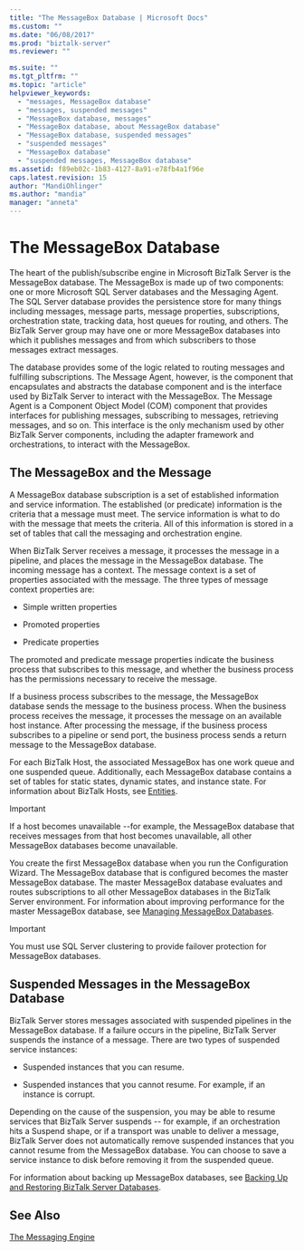 ```yaml
---
title: "The MessageBox Database | Microsoft Docs"
ms.custom: ""
ms.date: "06/08/2017"
ms.prod: "biztalk-server"
ms.reviewer: ""

ms.suite: ""
ms.tgt_pltfrm: ""
ms.topic: "article"
helpviewer_keywords: 
  - "messages, MessageBox database"
  - "messages, suspended messages"
  - "MessageBox database, messages"
  - "MessageBox database, about MessageBox database"
  - "MessageBox database, suspended messages"
  - "suspended messages"
  - "MessageBox database"
  - "suspended messages, MessageBox database"
ms.assetid: f89eb02c-1b83-4127-8a91-e78fb4a1f96e
caps.latest.revision: 15
author: "MandiOhlinger"
ms.author: "mandia"
manager: "anneta"
---
```

# The MessageBox Database
The heart of the publish/subscribe engine in Microsoft BizTalk Server is the MessageBox database. The MessageBox is made up of two components: one or more Microsoft SQL Server databases and the Messaging Agent. The SQL Server database provides the persistence store for many things including messages, message parts, message properties, subscriptions, orchestration state, tracking data, host queues for routing, and others. The BizTalk Server group may have one or more MessageBox databases into which it publishes messages and from which subscribers to those messages extract messages.  
  
 The database provides some of the logic related to routing messages and fulfilling subscriptions. The Message Agent, however, is the component that encapsulates and abstracts the database component and is the interface used by BizTalk Server to interact with the MessageBox. The Message Agent is a Component Object Model (COM) component that provides interfaces for publishing messages, subscribing to messages, retrieving messages, and so on. This interface is the only mechanism used by other BizTalk Server components, including the adapter framework and orchestrations, to interact with the MessageBox.  
  
## The MessageBox and the Message  
 A MessageBox database subscription is a set of established information and service information. The established (or predicate) information is the criteria that a message must meet. The service information is what to do with the message that meets the criteria. All of this information is stored in a set of tables that call the messaging and orchestration engine.  
  
 When BizTalk Server receives a message, it processes the message in a pipeline, and places the message in the MessageBox database. The incoming message has a context. The message context is a set of properties associated with the message. The three types of message context properties are:  
  
-   Simple written properties  
  
-   Promoted properties  
  
-   Predicate properties  
  
 The promoted and predicate message properties indicate the business process that subscribes to this message, and whether the business process has the permissions necessary to receive the message.  
  
 If a business process subscribes to the message, the MessageBox database sends the message to the business process. When the business process receives the message, it processes the message on an available host instance. After processing the message, if the business process subscribes to a pipeline or send port, the business process sends a return message to the MessageBox database.  
  
 For each BizTalk Host, the associated MessageBox has one work queue and one suspended queue. Additionally, each MessageBox database contains a set of tables for static states, dynamic states, and instance state. For information about BizTalk Hosts, see [Entities](../core/entities.md).  
  
> [!IMPORTANT]
>  If a host becomes unavailable --for example, the MessageBox database that receives messages from that host becomes unavailable, all other MessageBox databases become unavailable.  
  
 You create the first MessageBox database when you run the Configuration Wizard. The MessageBox database that is configured becomes the master MessageBox database. The master MessageBox database evaluates and routes subscriptions to all other MessageBox databases in the BizTalk Server environment. For information about improving performance for the master MessageBox database, see [Managing MessageBox Databases](../core/managing-messagebox-databases.md).  
  
> [!IMPORTANT]
>  You must use SQL Server clustering to provide failover protection for MessageBox databases.  
  
## Suspended Messages in the MessageBox Database  
 BizTalk Server stores messages associated with suspended pipelines in the MessageBox database. If a failure occurs in the pipeline, BizTalk Server suspends the instance of a message. There are two types of suspended service instances:  
  
-   Suspended instances that you can resume.  
  
-   Suspended instances that you cannot resume. For example, if an instance is corrupt.  
  
 Depending on the cause of the suspension, you may be able to resume services that BizTalk Server suspends -- for example, if an orchestration hits a Suspend shape, or if a transport was unable to deliver a message, BizTalk Server does not automatically remove suspended instances that you cannot resume from the MessageBox database. You can choose to save a service instance to disk before removing it from the suspended queue.  
  
 For information about backing up MessageBox databases, see [Backing Up and Restoring BizTalk Server Databases](../core/backing-up-and-restoring-biztalk-server.md).  
  
## See Also  
 [The Messaging Engine](../core/the-messaging-engine.md)